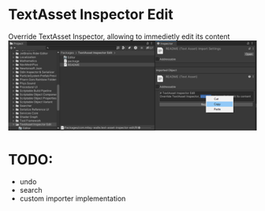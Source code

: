 # TextAsset Inspector Edit
Override TextAsset Inspector, allowing to immedietly edit its content
![](https://github.com/mitay-walle/com.mitay-walle.text-asset-inspector-edit/blob/master/Documentation~/InspectorPreview.png)

# TODO:
- undo
- search
- custom importer implementation
